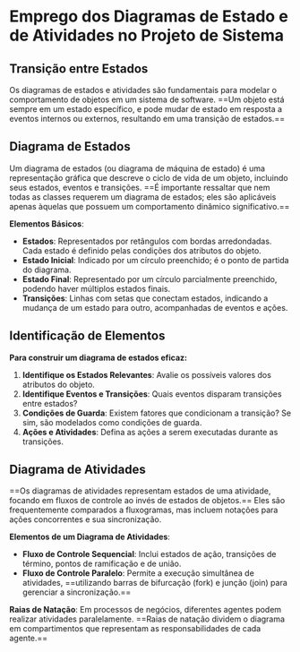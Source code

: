 # **Emprego dos Diagramas de Estado e de Atividades no Projeto de Sistema**

## Transição entre Estados

Os diagramas de estados e atividades são fundamentais para modelar o comportamento de objetos em um sistema de software. ==Um objeto está sempre em um estado específico, e pode mudar de estado em resposta a eventos internos ou externos, resultando em uma transição de estados.==

## Diagrama de Estados

Um diagrama de estados (ou diagrama de máquina de estado) é uma representação gráfica que descreve o ciclo de vida de um objeto, incluindo seus estados, eventos e transições. ==É importante ressaltar que nem todas as classes requerem um diagrama de estados; eles são aplicáveis apenas àquelas que possuem um comportamento dinâmico significativo.==

**Elementos Básicos**:
- **Estados**: Representados por retângulos com bordas arredondadas. Cada estado é definido pelas condições dos atributos do objeto.
- **Estado Inicial**: Indicado por um círculo preenchido; é o ponto de partida do diagrama.
- **Estado Final**: Representado por um círculo parcialmente preenchido, podendo haver múltiplos estados finais.
- **Transições**: Linhas com setas que conectam estados, indicando a mudança de um estado para outro, acompanhadas de eventos e ações.

## Identificação de Elementos

**Para construir um diagrama de estados eficaz:**
1. **Identifique os Estados Relevantes**: Avalie os possíveis valores dos atributos do objeto.
2. **Identifique Eventos e Transições**: Quais eventos disparam transições entre estados?
3. **Condições de Guarda**: Existem fatores que condicionam a transição? Se sim, são modelados como condições de guarda.
4. **Ações e Atividades**: Defina as ações a serem executadas durante as transições.

## Diagrama de Atividades

==Os diagramas de atividades representam estados de uma atividade, focando em fluxos de controle ao invés de estados de objetos.== Eles são frequentemente comparados a fluxogramas, mas incluem notações para ações concorrentes e sua sincronização.

**Elementos de um Diagrama de Atividades**:
- **Fluxo de Controle Sequencial**: Inclui estados de ação, transições de término, pontos de ramificação e de união.
- **Fluxo de Controle Paralelo**: Permite a execução simultânea de atividades, ==utilizando barras de bifurcação (fork) e junção (join) para gerenciar a sincronização.==

**Raias de Natação**: Em processos de negócios, diferentes agentes podem realizar atividades paralelamente. ==Raias de natação dividem o diagrama em compartimentos que representam as responsabilidades de cada agente.==